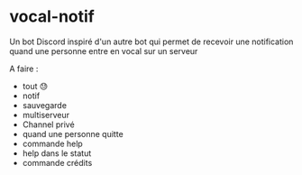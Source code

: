 # vocal-notif

Un bot Discord inspiré d'un autre bot qui permet de recevoir une notification quand une personne entre en vocal sur un serveur

A faire :
- tout 😓
- notif
- sauvegarde
- multiserveur
- Channel privé
- quand une personne quitte 
- commande help
- help dans le statut 
- commande crédits
